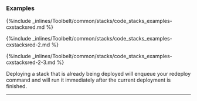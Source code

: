 <!-- post: -->


### Examples

{%include _inlines/Toolbelt/common/stacks/code_stacks_examples-cxstacksred.md %}

{%include _inlines/Toolbelt/common/stacks/code_stacks_examples-cxstacksred-2.md %}

{%include _inlines/Toolbelt/common/stacks/code_stacks_examples-cxstacksred-2-3.md %}

Deploying a stack that is already being deployed will enqueue your redeploy command and will run it immediately after the current deployment is finished.

* * *
